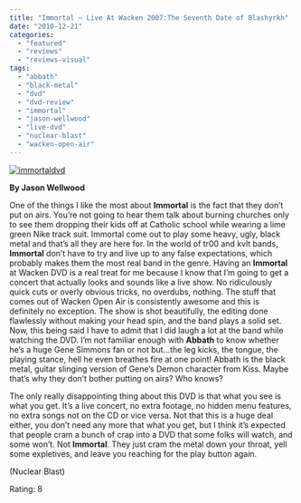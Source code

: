 ```yaml
---
title: "Immortal – Live At Wacken 2007:The Seventh Date of Blashyrkh"
date: "2010-12-21"
categories: 
  - "featured"
  - "reviews"
  - "reviews-visual"
tags: 
  - "abbath"
  - "black-metal"
  - "dvd"
  - "dvd-review"
  - "immortal"
  - "jason-wellwood"
  - "live-dvd"
  - "nuclear-blast"
  - "wacken-open-air"
---
```


[![](http://www.hellbound.ca/wp-content/uploads/2010/12/immortaldvd.jpg "immortaldvd")](http://www.hellbound.ca/wp-content/uploads/2010/12/immortaldvd.jpg)

**By Jason Wellwood**

One of the things I like the most about **Immortal** is the fact that they don’t put on airs. You’re not going to hear them talk about burning churches only to see them dropping their kids off at Catholic school while wearing a lime green Nike track suit. Immortal come out to play some heavy, ugly, black metal and that’s all they are here for. In the world of tr00 and kvlt bands, **Immortal** don’t have to try and live up to any false expectations, which probably makes them the most real band in the genre. Having an **Immortal** at Wacken DVD is a real treat for me because I know that I’m going to get a concert that actually looks and sounds like a live show. No ridiculously quick cuts or overly obvious tricks, no overdubs, nothing. The stuff that comes out of Wacken Open Air is consistently awesome and this is definitely no exception. The show is shot beautifully, the editing done flawlessly without making your head spin, and the band plays a solid set. Now, this being said I have to admit that I did laugh a lot at the band while watching the DVD. I’m not familiar enough with **Abbath** to know whether he’s a huge Gene Simmons fan or not but...the leg kicks, the tongue, the playing stance, hell he even breathes fire at one point! Abbath is the black metal, guitar slinging version of Gene’s Demon character from Kiss. Maybe that’s why they don’t bother putting on airs? Who knows?

The only really disappointing thing about this DVD is that what you see is what you get. It’s a live concert, no extra footage, no hidden menu features, no extra songs not on the CD or vice versa. Not that this is a huge deal either, you don’t need any more that what you get, but I think it’s expected that people cram a bunch of crap into a DVD that some folks will watch, and some won’t. Not **Immortal**. They just cram the metal down your throat, yell some expletives, and leave you reaching for the play button again.

(Nuclear Blast)

Rating: 8

